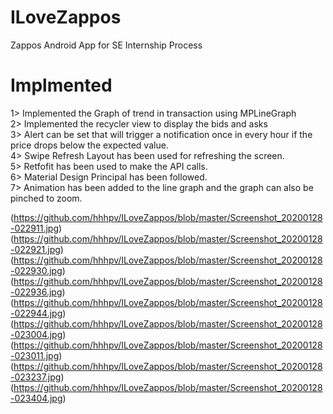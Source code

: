 # ILoveZappos
Zappos Android App for SE Internship Process

# Implmented
1> Implemented the Graph of trend in transaction using MPLineGraph \
2> Implemented the recycler view to display the bids and asks \
3> Alert can be set that will trigger a notification once in every hour if the price drops below the expected value.\
4> Swipe Refresh Layout has been used for refreshing the screen.\
5> Retfofit has been used to make the API calls.\
6> Material Design Principal has been followed.\
7> Animation has been added to the line graph and the graph can also be pinched to zoom.

(https://github.com/hhhpv/ILoveZappos/blob/master/Screenshot_20200128-022911.jpg)
(https://github.com/hhhpv/ILoveZappos/blob/master/Screenshot_20200128-022921.jpg)
(https://github.com/hhhpv/ILoveZappos/blob/master/Screenshot_20200128-022930.jpg)
(https://github.com/hhhpv/ILoveZappos/blob/master/Screenshot_20200128-022936.jpg)
(https://github.com/hhhpv/ILoveZappos/blob/master/Screenshot_20200128-022944.jpg)
(https://github.com/hhhpv/ILoveZappos/blob/master/Screenshot_20200128-023004.jpg)
(https://github.com/hhhpv/ILoveZappos/blob/master/Screenshot_20200128-023011.jpg)
(https://github.com/hhhpv/ILoveZappos/blob/master/Screenshot_20200128-023237.jpg)
(https://github.com/hhhpv/ILoveZappos/blob/master/Screenshot_20200128-023404.jpg)
